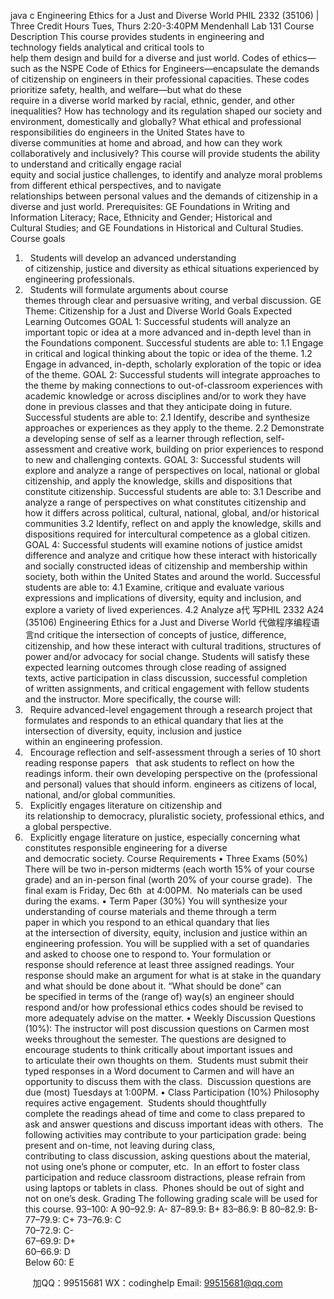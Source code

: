 java c
Engineering Ethics for a Just and Diverse World 
PHIL 2332 (35106) | Three Credit Hours 
Tues, Thurs 2:20-3:40PM 
Mendenhall Lab 131
Course Description 
This course provides students in engineering and technology fields analytical and critical tools to help them design and build for a diverse and just world. Codes of ethics—such as the NSPE Code of Ethics for Engineers—encapsulate the demands of citizenship on engineers in their professional capacities. These codes prioritize safety, health, and welfare—but what do these require in a diverse world marked by racial, ethnic, gender, and other inequalities? How has technology and its regulation shaped our society and environment, domestically and globally? What ethical and professional responsibilities do engineers in the United States have to diverse communities at home and abroad, and how can they work collaboratively and inclusively? This course will provide students the ability to understand and critically engage racial equity and social justice challenges, to identify and analyze moral problems from different ethical perspectives, and to navigate relationships between personal values and the demands of citizenship in a diverse and just world.
Prerequisites: GE Foundations in Writing and Information Literacy; Race, Ethnicity and Gender; Historical and Cultural Studies; and GE Foundations in Historical and Cultural Studies.
Course goals 
1.   Students will develop an advanced understanding of citizenship, justice and diversity as ethical situations experienced by engineering professionals.
2.   Students will formulate arguments about course themes through clear and persuasive writing, and verbal discussion.
GE Theme: Citizenship for a Just and Diverse World 
Goals Expected Learning Outcomes 
GOAL 1: Successful students will analyze an important topic or idea at a more advanced and in-depth level than in the Foundations component.
Successful students are able to:
1.1 Engage in critical and logical thinking about the topic or idea of the theme.
1.2 Engage in advanced, in-depth, scholarly exploration of the topic or idea of the theme.
GOAL 2: Successful students will integrate approaches to the theme by making connections to out-of-classroom experiences with academic knowledge or across disciplines and/or to work they have done in previous classes and that they anticipate doing in future.
Successful students are able to:
2.1 Identify, describe and synthesize approaches or experiences as they apply to the theme.
2.2 Demonstrate a developing sense of self as a learner through reflection, self-assessment and creative work, building on prior experiences to respond to new and challenging contexts.
GOAL 3: Successful students will explore and analyze a range of perspectives on local, national or global citizenship, and apply the knowledge, skills and dispositions that constitute citizenship.
Successful students are able to:
3.1 Describe and analyze a range of perspectives on what constitutes citizenship and how it differs across political, cultural, national, global, and/or historical communities
3.2 Identify, reflect on and apply the knowledge, skills and dispositions required for intercultural competence as a global citizen.
GOAL 4: Successful students will examine notions of justice amidst difference and analyze and critique how these interact with historically and socially constructed ideas of citizenship and membership within society, both within the United States and around the world.
Successful students are able to:
4.1 Examine, critique and evaluate various expressions and implications of diversity, equity and inclusion, and explore a variety of lived experiences.
4.2 Analyze a代 写PHIL 2332 A24 (35106) Engineering Ethics for a Just and Diverse World
代做程序编程语言nd critique the intersection of concepts of justice, difference, citizenship, and how these interact with cultural traditions, structures of power and/or advocacy for social change.
Students will satisfy these expected learning outcomes through close reading of assigned texts, active participation in class discussion, successful completion of written assignments, and critical engagement with fellow students and the instructor. More specifically, the course will:
1.   Require advanced-level engagement through a research project that formulates and responds to
an ethical quandary that lies at the intersection of diversity, equity, inclusion and justice within an engineering profession.
2.   Encourage reflection and self-assessment through a series of 10 short reading response papers   that ask students to reflect on how the readings inform. their own developing perspective on the (professional and personal) values that should inform. engineers as citizens of local, national, and/or global communities.
3.   Explicitly engages literature on citizenship and its relationship to democracy, pluralistic society, professional ethics, and a global perspective.
4.   Explicitly engage literature on justice, especially concerning what constitutes responsible engineering for a diverse and democratic society.
Course Requirements 
• Three Exams (50%)
There will be two in-person midterms (each worth 15% of your course grade) and an in-person final (worth 20% of your course grade).  The final exam is Friday, Dec 6th  at 4:00PM.  No materials can be used during the exams.
• Term Paper (30%)
You will synthesize your understanding of course materials and theme through a term paper in which you respond to an ethical quandary that lies at the intersection of diversity, equity, inclusion and justice within an engineering profession. You will be supplied with a set of quandaries and asked to choose one to respond to. Your formulation or response should reference at least three assigned readings. Your response should make an argument for what is at stake in the quandary and what should be done about it. “What should be done” can be specified in terms of the (range of) way(s) an engineer should respond and/or how professional ethics codes should be revised to more adequately advise on the matter. 
• Weekly Discussion Questions (10%):
The instructor will post discussion questions on Carmen most weeks throughout the semester.
The questions are designed to encourage students to think critically about important issues and to articulate their own thoughts on them.  Students must submit their typed responses in a Word document to Carmen and will have an opportunity to discuss them with the class.  Discussion questions are due (most) Tuesdays at 1:00PM.
• Class Participation (10%)
Philosophy requires active engagement.  Students should thoughtfully complete the readings ahead of time and come to class prepared to ask and answer questions and discuss important ideas with others.  The following activities may contribute to your participation grade: being present and on-time, not leaving during class, contributing to class discussion, asking questions about the material, not using one’s phone or computer, etc.  In an effort to foster class participation and reduce classroom distractions, please refrain from using laptops or tablets in class.  Phones should be out of sight and not on one’s desk. 
Grading 
The following grading scale will be used for this course.
93–100: A
90–92.9: A-
87–89.9: B+
83–86.9: B
80–82.9: B-
77–79.9: C+
73–76.9: C  
70–72.9: C-  
67–69.9: D+  
60–66.9: D  
Below 60: E 







         
加QQ：99515681  WX：codinghelp  Email: 99515681@qq.com
